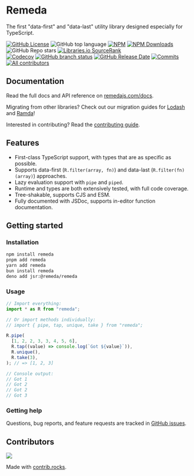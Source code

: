 # Remeda

The first "data-first" and "data-last" utility library designed especially for TypeScript.

[![GitHub License](https://img.shields.io/github/license/remeda/remeda?style=flat-square)](https://github.com/remeda/remeda?tab=MIT-1-ov-file#readme)
![GitHub top language](https://img.shields.io/github/languages/top/remeda/remeda?logo=typescript&style=flat-square)
[![NPM](https://img.shields.io/npm/v/remeda?logo=npm&style=flat-square)](https://www.npmjs.org/package/remeda)
[![NPM Downloads](https://img.shields.io/npm/dm/remeda?logo=npm&style=flat-square)](https://npmtrends.com/remeda)
![GitHub Repo stars](https://img.shields.io/github/stars/remeda/remeda?logo=github&style=flat-square)
[![Libraries.io SourceRank](https://img.shields.io/librariesio/sourcerank/npm/remeda?logo=librariesdotio&style=flat-square)](https://libraries.io/npm/remeda/sourcerank)<br />
[![Codecov](https://img.shields.io/codecov/c/github/remeda/remeda?logo=codecov&style=flat-square)](https://codecov.io/gh/remeda/remeda)
[![GitHub branch status](https://img.shields.io/github/checks-status/remeda/remeda/main?logo=github&style=flat-square)](https://github.com/remeda/remeda/actions/workflows)
[![GitHub Release Date](https://img.shields.io/github/release-date/remeda/remeda?logo=npm&style=flat-square)](https://github.com/remeda/remeda/releases)
[![Commits](https://img.shields.io/github/commit-activity/y/remeda/remeda?logo=github&style=flat-square)](https://github.com/remeda/remeda/commits/main/)
[![All contributors](https://img.shields.io/github/contributors/remeda/remeda?logo=github&style=flat-square)](https://github.com/remeda/remeda/graphs/contributors)

## Documentation

Read the full docs and API reference on [remedajs.com/docs](https://remedajs.com/docs).

Migrating from other libraries? Check out our migration guides for [Lodash](https://remedajs.com/migrate/lodash) and [Ramda](https://remedajs.com/migrate/ramda)!

Interested in contributing? Read the [contributing guide](CONTRIBUTING.md).

## Features

- First-class TypeScript support, with types that are as specific as possible.
- Supports data-first (`R.filter(array, fn)`) and data-last (`R.filter(fn)(array)`) approaches.
- Lazy evaluation support with `pipe` and `piped`.
- Runtime and types are both extensively tested, with full code coverage.
- Tree-shakable, supports CJS and ESM.
- Fully documented with JSDoc, supports in-editor function documentation.

## Getting started

### Installation

```bash
npm install remeda
pnpm add remeda
yarn add remeda
bun install remeda
deno add jsr:@remeda/remeda
```

### Usage

```js
// Import everything:
import * as R from "remeda";

// Or import methods individually:
// import { pipe, tap, unique, take } from "remeda";

R.pipe(
  [1, 2, 2, 3, 3, 4, 5, 6],
  R.tap((value) => console.log(`Got ${value}`)),
  R.unique(),
  R.take(3),
); // => [1, 2, 3]

// Console output:
// Got 1
// Got 2
// Got 2
// Got 3
```

### Getting help

Questions, bug reports, and feature requests are tracked in [GitHub issues](https://github.com/remeda/remeda/issues).

## Contributors

<a href="https://github.com/remeda/remeda/graphs/contributors">
  <img src="https://contrib.rocks/image?repo=remeda/remeda" />
</a>

Made with [contrib.rocks](https://contrib.rocks).
